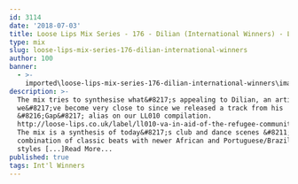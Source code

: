 ```yaml
---
id: 3114
date: '2018-07-03'
title: Loose Lips Mix Series - 176 - Dilian (International Winners) - Loose Lips
type: mix
slug: loose-lips-mix-series-176-dilian-international-winners
author: 100
banner:
  - >-
    imported\loose-lips-mix-series-176-dilian-international-winners\image3114.jpeg
description: >-
  The mix tries to synthesise what&#8217;s appealing to Dilian, an artist who
  we&#8217;ve become very close to since we released a track from his
  &#8216;Gap&#8217; alias on our LL010 compilation.
  http://loose-lips.co.uk/label/ll010-va-in-aid-of-the-refugee-community-kitchen
  The mix is a synthesis of today&#8217;s club and dance scenes &#8211; a
  combination of classic beats with newer African and Portuguese/Brazilian dance
  styles [...]Read More...
published: true
tags: Int'l Winners
---
```

